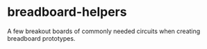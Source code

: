 # breadboard-helpers
A few breakout boards of commonly needed circuits when creating breadboard prototypes.
